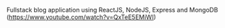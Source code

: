 Fullstack blog application using ReactJS, NodeJS, Express and MongoDB (https://www.youtube.com/watch?v=QxTeE5EMiWI)